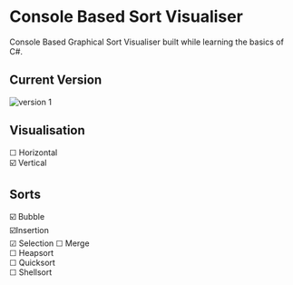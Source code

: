 # Console Based Sort Visualiser

Console Based Graphical Sort Visualiser built while learning the basics of C#.

## Current Version
<img src="https://github.com/gschandan/console-sort-visualiser/blob/main/images/Bubble%20Console%20Sort.gif?raw=true" alt="version 1">

## Visualisation  
☐ Horizontal  
☑️ Vertical  

## Sorts  
☑️ Bubble  
☑️Insertion  
☑ Selection
☐ Merge   
☐ Heapsort  
☐ Quicksort  
☐ Shellsort  
